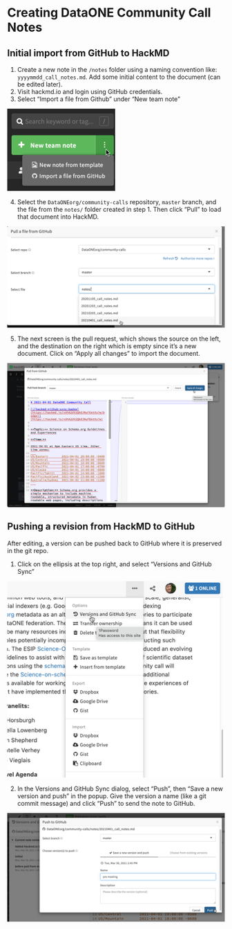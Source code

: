 # Creating DataONE Community Call Notes

## Initial import from GitHub to HackMD
1. Create a new note in the `/notes` folder using a naming convention like: `yyyymmdd_call_notes.md`. Add some initial content to the document (can be edited later).
2. Visit hackmd.io and login using GitHub credentials.
3. Select “Import a file from Github” under “New team note”
<img src="call_notes_prep/2021-03-30_14-36-12.png" width="250">

4. Select the `DataONEorg/community-calls` repository, `master` branch, and the file from the `notes/` folder created in step 1. Then click “Pull” to load that document into HackMD.
<img src="call_notes_prep/2021-03-30_14-38-23.png" width="600">

5. The next screen is the pull request, which shows the source on the left, and the destination on the right which is empty since it’s a new document. Click on “Apply all changes” to import the document.
<img src="call_notes_prep/2021-03-30_14-41-43.png" width="600">
 
## Pushing a revision from HackMD to GitHub
After editing, a version can be pushed back to GitHub where it is preserved in the git repo.

1. Click on the ellipsis at the top right, and select “Versions and GitHub Sync”
<img src="call_notes_prep/2021-03-30_14-47-07.png" width="500">

2. In the Versions and GitHub Sync dialog, select “Push”, then “Save a new version and push” in the popup. Give the version a name (like a git commit message) and click “Push” to send the note to GitHub.
<img src="call_notes_prep/2021-03-30_14-49-29.png" width="600">


